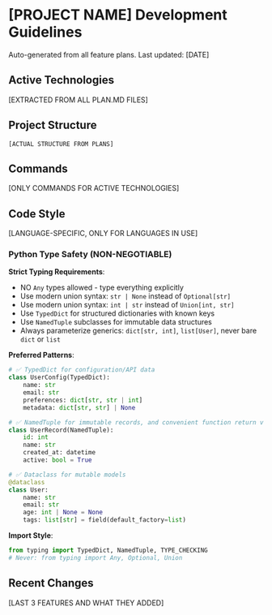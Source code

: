 # [PROJECT NAME] Development Guidelines

Auto-generated from all feature plans. Last updated: [DATE]

## Active Technologies
[EXTRACTED FROM ALL PLAN.MD FILES]

## Project Structure
```
[ACTUAL STRUCTURE FROM PLANS]
```

## Commands
[ONLY COMMANDS FOR ACTIVE TECHNOLOGIES]

## Code Style
[LANGUAGE-SPECIFIC, ONLY FOR LANGUAGES IN USE]

### Python Type Safety (NON-NEGOTIABLE)
**Strict Typing Requirements**:
- NO `Any` types allowed - type everything explicitly
- Use modern union syntax: `str | None` instead of `Optional[str]`
- Use modern union syntax: `int | str` instead of `Union[int, str]`
- Use `TypedDict` for structured dictionaries with known keys
- Use `NamedTuple` subclasses for immutable data structures
- Always parameterize generics: `dict[str, int]`, `list[User]`, never bare `dict` or `list`

**Preferred Patterns**:
```python
# ✅ TypedDict for configuration/API data
class UserConfig(TypedDict):
    name: str
    email: str
    preferences: dict[str, str | int]
    metadata: dict[str, str] | None

# ✅ NamedTuple for immutable records, and convenient function return values
class UserRecord(NamedTuple):
    id: int
    name: str
    created_at: datetime
    active: bool = True

# ✅ Dataclass for mutable models
@dataclass
class User:
    name: str
    email: str
    age: int | None = None
    tags: list[str] = field(default_factory=list)
```

**Import Style**:
```python
from typing import TypedDict, NamedTuple, TYPE_CHECKING
# Never: from typing import Any, Optional, Union
```

## Recent Changes
[LAST 3 FEATURES AND WHAT THEY ADDED]

<!-- MANUAL ADDITIONS START -->
<!-- MANUAL ADDITIONS END -->